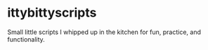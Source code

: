 # ittybittyscripts
Small little scripts I whipped up in the kitchen for fun, practice, and functionality.
